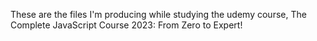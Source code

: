 These are the files I'm producing while studying the udemy course, 
The Complete JavaScript Course 2023: From Zero to Expert!
